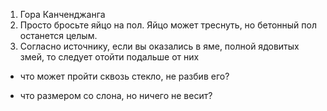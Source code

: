 
1. Гора Канченджанга
2. Просто бросьте яйцо на пол. Яйцо может треснуть, но бетонный пол останется целым.
3. Согласно источнику, если вы оказались в яме, полной ядовитых змей, то следует отойти подальше от них
- что может пройти сквозь стекло, не разбив его?

- что размером со слона, но ничего не весит?
